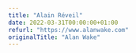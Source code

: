 ```yaml
---
title: "Alain Réveil"
date: 2022-03-31T00:00:00+01:00
refurl: "https://www.alanwake.com"
originalTitle: "Alan Wake"
---
```

